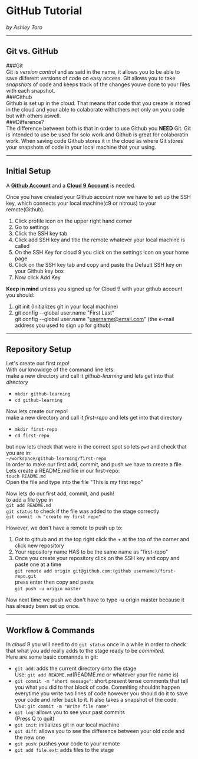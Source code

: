 # GitHub Tutorial

_by Ashley Toro_

---
## Git vs. GitHub
###Git  
Git is _version control_ and as said in the name, it allows you to be able to save diiferent versions of code on easy access. Git allows you to take _snapshots_ of code and keeps track of the changes youve done to your files with each snapshot.  
###Github  
Github is set up in the cloud. That means that code that you create is stored in the cloud and your able to colaborate withothers not only on yoru code but with others aswell.  
###Difference?  
The difference between both is that in order to use Github you **NEED** Git. Git is intended to use be used for solo work and Github is great for colaboratin work. When saving code Github stores it in the cloud as where Git stores your snapshots of code in your local machine that your using.


---
## Initial Setup  
A [**Github Account**](https://github.com) and a [**Cloud 9 Account**](https://c9.com) is needed.

Once you have created your Github account now we have to set up the SSH key, which connects your local machine(c9 or nitrous) to your remote(Github).  

 1. Click profile icon on the upper right hand corner  
 2. Go to settings  
 3. Click the SSH key tab  
 4. Click add SSH key and title the remote whatever your local machine is called   
 5. On the SSH Key for cloud 9 you click on the settings icon on your home page  
 6. Click on the SSH key tab and copy and paste the Default SSH key on your Github key box  
 7. Now click Add Key  
 
**Keep in mind** unless you signed up for Cloud 9 with your github account you should:  
1. git init (Initializes git in your local machine)  
2. git config --global user.name "First Last"  
git config --global user.name "username@email.com" (the e-mail address you used to sign up for github)

---
## Repository Setup
Let's create our first _repo_!  
With our knowldge of the command line lets:  
make a new directory and call it _github-learning_ and lets get into that _directory_   

* `mkdir github-learning`  
* `cd github-learning`  

Now lets create our repo!  
make a new directory and call it _first-repo_ and lets get into that directory  

* `mkdir first-repo`
*  `cd first-repo`

but now lets check that were in the correct spot so lets `pwd` and check that you are in:  
`~/workspace/github-learning/first-repo`  
In order to make our first add, commit, and push we have to create a file.  
Lets create a README.md file in our first-repo:  
`touch README.md`  
Open the file and type into the file "This is my first repo"  

Now lets do our first add, commit, and push!  
to add a file type in   
`git add README.md`  
`git status` to check if the file was added to the stage correctly  
`git commit -m "create my first repo"`  

However, we don't have a remote to push up to:  
1. Got to github and at the top right click the + at the top of the corner and click new repository  
2. Your repository name HAS to be the same name as "first-repo"  
3. Once you create your repository click on the SSH key and copy and paste one at a time  
`git remote add origin git@github.com:(github username)/first-repo.git`  
press enter then copy and paste  
`git push -u origin master`  

Now next time we push we don't have to type -u origin master because it has already been set up once. 


---
## Workflow & Commands

In _cloud 9_ you will need to do `git status` once in a while in order to check that what you add really adds to the stage ready to be _commited_.  
Here are some basic comannds in git:  

 * `git add`: adds the current directory onto the stage   
 Use: `git add README.md`(README.md or whatever your file name is) 
 * `git commit -m "short message"`: short present tense comments that tell you what you did to that block of code. Commiting shouldnt happen everytime you write two lines of code however you should do it to save your code and refer back to it. It also takes a snapshot of the code.  
 Use: `git commit -m "Write file name"`
 * `git log`: allows you to see your past commits  
 (Press Q to quit)
 * `git init`: initializes git in our local machine
 * `git diff`: allows you to see the difference between your old code and the new one
 * `git push`: pushes your code to your remote
 * `git add file.ext`: adds files to the stage

